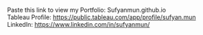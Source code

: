 Paste this link to view my Portfolio: Sufyanmun.github.io <br>
Tableau Profile: https://public.tableau.com/app/profile/sufyan.mun <br>
LinkedIn: https://www.linkedin.com/in/sufyanmun/
